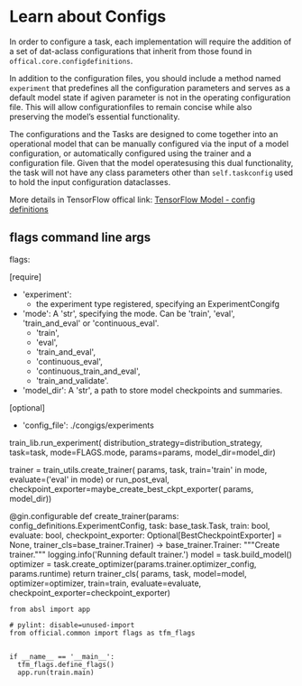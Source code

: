 # Learn about Configs



In order to configure a task, each implementation will require the addition of a set of dat-aclass configurations that inherit from those found in `offical.core.configdefinitions`.

In addition to the configuration files, you should include a method named `experiment` that predefines all the configuration parameters and serves as a default model state if agiven parameter is not in the operating configuration file. This will allow configurationfiles to remain concise while also preserving the model’s essential functionality.

The configurations and the Tasks are designed to come together into an operational model that can be manually configured via the input of a model configuration, or automatically configured using the trainer and a configuration file. Given that the model operatesusing this dual functionality, the task will not have any class parameters other than `self.taskconfig` used to hold the input configuration dataclasses.



More details in TensorFlow offical link: [TensorFlow Model - config definitions](https://github.com/tensorflow/models/blob/master/official/core/config_definitions.py)


## flags command line args


flags:

[require]
- 'experiment':
    - the experiment type registered, specifying an ExperimentCongifg
- 'mode': A 'str', specifying the mode. Can be 'train', 'eval', 'train_and_eval'
      or 'continuous_eval'.
    - 'train',
    - 'eval',
    - 'train_and_eval',
    - 'continuous_eval',
    - 'continuous_train_and_eval',
    - 'train_and_validate'.
- 'model_dir': A 'str', a path to store model checkpoints and summaries.

[optional]
- 'config_file': ./congigs/experiments

train_lib.run_experiment(
    distribution_strategy=distribution_strategy,
    task=task,
    mode=FLAGS.mode,
    params=params,
    model_dir=model_dir)

trainer = train_utils.create_trainer(
    params,
    task,
    train='train' in mode,
    evaluate=('eval' in mode) or run_post_eval,
    checkpoint_exporter=maybe_create_best_ckpt_exporter(
        params, model_dir))

@gin.configurable
def create_trainer(params: config_definitions.ExperimentConfig,
                   task: base_task.Task,
                   train: bool,
                   evaluate: bool,
                   checkpoint_exporter: Optional[BestCheckpointExporter] = None,
                   trainer_cls=base_trainer.Trainer) -> base_trainer.Trainer:
  """Create trainer."""
  logging.info('Running default trainer.')
  model = task.build_model()
  optimizer = task.create_optimizer(params.trainer.optimizer_config,
                                    params.runtime)
  return trainer_cls(
      params,
      task,
      model=model,
      optimizer=optimizer,
      train=train,
      evaluate=evaluate,
      checkpoint_exporter=checkpoint_exporter)
```
from absl import app

# pylint: disable=unused-import
from official.common import flags as tfm_flags


if __name__ == '__main__':
  tfm_flags.define_flags()
  app.run(train.main)
```
